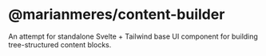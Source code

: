 # @marianmeres/content-builder

An attempt for standalone Svelte + Tailwind base UI component for building
tree-structured content blocks.
